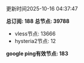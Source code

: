 更新时间2025-10-16 04:37:47

**总订阅: 188**
**总节点: 39788**
- vless节点: 13666
- hysteria2节点: 12

**google ping有效节点: 183**
